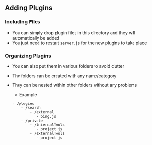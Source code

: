 ## Adding Plugins

### Including Files

- You can simply drop plugin files in this directory and they will automatically be added
- You just need to restart `server.js` for the new plugins to take place

### Organizing Plugins

- You can also put them in various folders to avoid clutter                    
- The folders can be created with any name/category
- They can be nested within other folders without any problems
    - Example
    
    ```
    - /plugins
        - /search
            - /external
               - bing.js
        - /private
            - /internalTools
               - project.js
            - /externalTools
               - project.js
    ```

